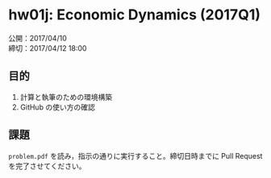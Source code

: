 # hw01j: Economic Dynamics (2017Q1)

公開：2017/04/10  
締切：2017/04/12 18:00

## 目的

1. 計算と執筆のための環境構築
2. GitHub の使い方の確認

## 課題

`problem.pdf` を読み，指示の通りに実行すること。締切日時までに Pull Request を完了させてください。

